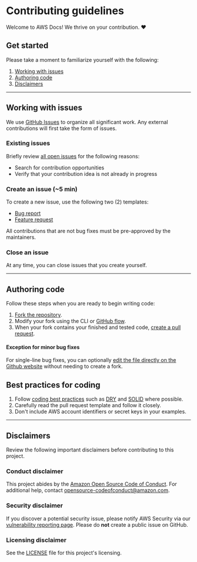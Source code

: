 # Contributing guidelines

Welcome to AWS Docs! We thrive on your contribution. :heart:

## Get started
Please take a moment to familiarize yourself with the following:
1. [Working with issues](#working-with-issues)
1. [Authoring code](#authoring-code)
1. [Disclaimers](#disclaimers)

---

## Working with issues

We use [GitHub Issues](https://github.com/features/issues) to organize all significant work. Any external contributions will
first take the form of issues.

### Existing issues
Briefly review [all open issues](https://github.com/awsdocs/aws-doc-sdk-examples/issues) for the following reasons:
* Search for contribution opportunities
* Verify that your contribution idea is not already in progress

### Create an issue (~5 min)
To create a new issue, use the following two (2) templates:
* [Bug report](https://github.com/awsdocs/aws-doc-sdk-examples/issues/new?assignees=octocat&labels=type%2Fbug&template=bug.yaml&title=%5BBug%5D%3A+%3CDESCRIPTIVE+TITLE+HERE%3E)
* [Feature request](https://github.com/awsdocs/aws-doc-sdk-examples/issues/new?assignees=octocat&labels=type%2Fenhancement&template=enhancement.yaml&title=%5BEnhancement%5D%3A+%3CDESCRIPTIVE+TITLE+HERE%3E)

All contributions that are not bug fixes must be pre-approved by the maintainers.

### Close an issue
At any time, you can close issues that you create yourself. 

---

## Authoring code
Follow these steps when you are ready to begin writing code:
1. [Fork the repository](https://help.github.com/articles/fork-a-repo/).
2. Modify your fork using the CLI or [GitHub flow](https://docs.github.com/en/get-started/quickstart/github-flow).
3. When your fork contains your finished and tested code, [create a pull request](https://help.github.com/articles/creating-a-pull-request-from-a-fork/).

#### Exception for minor bug fixes
For single-line bug fixes, you can optionally [edit the file directly on the Github website](https://docs.github.com/en/repositories/working-with-files/managing-files/editing-files)
without needing to create a fork.

## Best practices for coding
1. Follow [coding best practices](https://en.wikipedia.org/wiki/Coding_best_practices) such 
as [DRY](https://en.wikipedia.org/wiki/Don%27t_repeat_yourself) and [SOLID](https://en.wikipedia.org/wiki/SOLID) where possible.
2. Carefully read the pull request template and follow it closely.
3. Don't include AWS account identifiers or secret keys in your examples.

---

## Disclaimers
Review the following important disclaimers before contributing to this project.

### Conduct disclaimer
This project abides by the [Amazon Open Source Code of Conduct](https://aws.github.io/code-of-conduct). For additional help, contact [opensource-codeofconduct@amazon.com](mailto:opensource-codeofconduct@amazon.com).

### Security disclaimer
If you discover a potential security issue, please notify AWS Security via our [vulnerability reporting page](http://aws.amazon.com/security/vulnerability-reporting/). Please do **not** create a public issue on GitHub.

### Licensing disclaimer
See the [LICENSE](https://github.com/awsdocs/aws-doc-sdk-examples/blob/main/LICENSE) file for this project's licensing.

